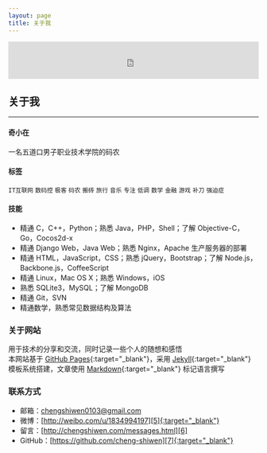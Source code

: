 ```yaml
---
layout: page
title: 关于我
---
```


<iframe width="100%" height="75" class="share_self" frameborder="0" scrolling="no" src="http://widget.weibo.com/weiboshow/index.php?language=&width=0&height=75&fansRow=1&ptype=1&speed=0&skin=5&isTitle=0&noborder=0&isWeibo=0&isFans=0&uid=1834994197&verifier=09d0e2bb&dpc=1"></iframe>
<h2>关于我</h2>
<hr style="FILTER: alpha(opacity=100,finishopacity=0,style=3)" color="#e8e8e8" size="3" />

#### 奇小在

一名五道口男子职业技术学院的码农

#### 标签

`IT互联网` `数码控` `极客` `码农` `搬砖` `旅行` `音乐` `专注` `低调` `数学` `金融` `游戏` `补刀` `强迫症`

#### 技能

 - 精通 C，C++，Python；熟悉 Java，PHP，Shell；了解 Objective-C，Go，Cocos2d-x
 - 精通 Django Web，Java Web；熟悉 Nginx，Apache 生产服务器的部署
 - 精通 HTML，JavaScript，CSS；熟悉 jQuery，Bootstrap；了解 Node.js，Backbone.js，CoffeeScript
 - 精通 Linux，Mac OS X；熟悉 Windows，iOS
 - 熟悉 SQLite3，MySQL；了解 MongoDB
 - 精通 Git，SVN
 - 精通数学，熟悉常见数据结构及算法


### 关于网站

用于技术的分享和交流，同时记录一些个人的随想和感悟<br>
本网站基于 [GitHub Pages][1]{:target="_blank"}，采用 [Jekyll][2]{:target="_blank"} 模板系统搭建，文章使用 [Markdown][3]{:target="_blank"} 标记语言撰写


### 联系方式

 - 邮箱：[chengshiwen0103@gmail.com][4]
 - 微博：[http://weibo.com/u/1834994197][5]{:target="_blank"}
 - 留言：[http://chengshiwen.com/messages.html][6]
 - GitHub：[https://github.com/cheng-shiwen][7]{:target="_blank"}


[1]:    https://pages.github.com
[2]:    http://jekyllrb.com
[3]:    http://daringfireball.net/projects/markdown/syntax
[4]:    mailto:chengshiwen0103@gmail.com
[5]:    http://weibo.com/u/1834994197
[6]:    /messages.html
[7]:    https://github.com/cheng-shiwen
